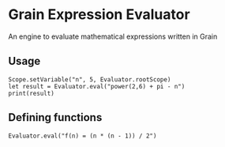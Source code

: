 # Grain Expression Evaluator

An engine to evaluate mathematical expressions written in Grain

## Usage

```grain
Scope.setVariable("n", 5, Evaluator.rootScope)
let result = Evaluator.eval("power(2,6) + pi - n")
print(result)
``` 

## Defining functions

```grain
Evaluator.eval("f(n) = (n * (n - 1)) / 2")
```
